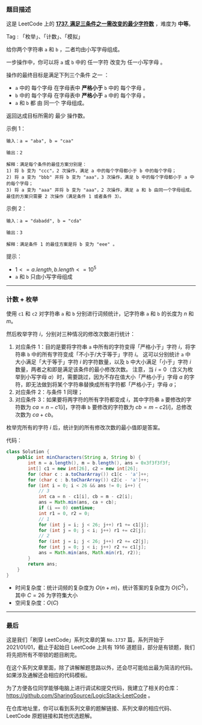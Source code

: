 ### 题目描述

这是 LeetCode 上的 **[1737. 满足三条件之一需改变的最少字符数](https://leetcode.cn/problems/change-minimum-characters-to-satisfy-one-of-three-conditions/solution/by-ac_oier-vs5u/)** ，难度为 **中等**。

Tag : 「枚举」、「计数」、「模拟」



给你两个字符串 `a` 和 `b` ，二者均由小写字母组成。

一步操作中，你可以将 `a` 或 `b` 中的 任一字符 改变为 任一小写字母 。

操作的最终目标是满足下列三个条件 之一 ：
* `a` 中的 每个字母 在字母表中 **严格小于**  `b` 中的 每个字母 。
* `b` 中的 每个字母 在字母表中 **严格小于**  `a` 中的 每个字母 。
* `a` 和 `b` 都 由 同一个 字母组成。

返回达成目标所需的 最少 操作数。

示例 1：
``` 
输入：a = "aba", b = "caa"

输出：2

解释：满足每个条件的最佳方案分别是：
1) 将 b 变为 "ccc"，2 次操作，满足 a 中的每个字母都小于 b 中的每个字母；
2) 将 a 变为 "bbb" 并将 b 变为 "aaa"，3 次操作，满足 b 中的每个字母都小于 a 中的每个字母；
3) 将 a 变为 "aaa" 并将 b 变为 "aaa"，2 次操作，满足 a 和 b 由同一个字母组成。
最佳的方案只需要 2 次操作（满足条件 1 或者条件 3）。
```
示例 2：
``` 
输入：a = "dabadd", b = "cda"

输出：3

解释：满足条件 1 的最佳方案是将 b 变为 "eee" 。
```

提示：
* $1 <= a.length, b.length <= 10^5$
* `a` 和 `b` 只由小写字母组成

---

### 计数 + 枚举

使用 `c1` 和 `c2` 对字符串 `a` 和 `b` 分别进行词频统计，记字符串 `a` 和 `b` 的长度为 $n$ 和 $m$。

然后枚举字符 $i$，分别对三种情况的修改次数进行统计：

1. 对应条件 $1$：目的是要将字符串 `a` 中所有的字符变得「严格小于」字符 $i$，将字符串 `b` 中的所有字符变成「不小于/大于等于」字符 $i$。
    这可以分别统计 `a` 中大小满足「大于等于」字符 $i$ 的字符数量，以及 `b` 中大小满足「小于」字符 $i$ 数量，两者之和即是满足该条件的最小修改次数。
    注意，当 $i = 0$（含义为枚举到小写字母 $a$）时，需要跳过，因为不存在值大小「严格小于」字母 $a$ 的字符，即无法做到将某个字符串替换成所有字符都「严格小于」字母 $a$；
2. 对应条件 $2$：与条件 $1$ 同理；
3. 对应条件 $3$：如果要将两字符的所有字符都变成 $i$，其中字符串 `a` 要修改的字符数为 $ca = n - c1[i]$，字符串 `b` 要修改的字符数为 $cb = m - c2[i]$，总修改次数为 $ca + cb$。

枚举完所有的字符 $i$ 后，统计到的所有修改次数的最小值即是答案。

代码：
```Java
class Solution {
    public int minCharacters(String a, String b) {
        int n = a.length(), m = b.length(), ans = 0x3f3f3f3f;
        int[] c1 = new int[26], c2 = new int[26];
        for (char c : a.toCharArray()) c1[c - 'a']++;
        for (char c : b.toCharArray()) c2[c - 'a']++;
        for (int i = 0; i < 26 && ans != 0; i++) {
            // 3
            int ca = n - c1[i], cb = m - c2[i];
            ans = Math.min(ans, ca + cb);
            if (i == 0) continue;
            int r1 = 0, r2 = 0;
            // 1
            for (int j = i; j < 26; j++) r1 += c1[j];
            for (int j = 0; j < i; j++) r1 += c2[j];
            // 2
            for (int j = i; j < 26; j++) r2 += c2[j];
            for (int j = 0; j < i; j++) r2 += c1[j];
            ans = Math.min(ans, Math.min(r1, r2));
        }
        return ans;
    }
}
```
* 时间复杂度：统计词频的复杂度为 $O(n + m)$，统计答案的复杂度为 $O(C^2)$，其中 $C = 26$ 为字符集大小
* 空间复杂度：$O(C)$

---

### 最后

这是我们「刷穿 LeetCode」系列文章的第 `No.1737` 篇，系列开始于 2021/01/01，截止于起始日 LeetCode 上共有 1916 道题目，部分是有锁题，我们将先把所有不带锁的题目刷完。

在这个系列文章里面，除了讲解解题思路以外，还会尽可能给出最为简洁的代码。如果涉及通解还会相应的代码模板。

为了方便各位同学能够电脑上进行调试和提交代码，我建立了相关的仓库：https://github.com/SharingSource/LogicStack-LeetCode 。

在仓库地址里，你可以看到系列文章的题解链接、系列文章的相应代码、LeetCode 原题链接和其他优选题解。


